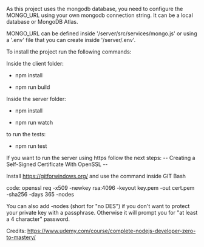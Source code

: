 As this project uses the mongodb database, you need to configure the MONGO_URL using your own mongodb connection string.
It can be a local database or MongoDB Atlas.

MONGO_URL can be defined inside '/server/src/services/mongo.js' or using a '.env' file that you can create inside '/server/.env'.

To install the project run the following commands:

Inside the client folder:

- npm install

- npm run build

Inside the server folder:

- npm install

- npm run watch

to run the tests:

- npm run test


If you want to run the server using https follow the next steps:
-- Creating a Self-Signed Certificate With OpenSSL --

Install https://gitforwindows.org/ and use the command inside GIT Bash

code: openssl req -x509 -newkey rsa:4096 -keyout key.pem -out cert.pem -sha256 -days 365 -nodes

You can also add -nodes (short for "no DES") if you don't want to protect your private key with a passphrase. Otherwise it will prompt you for "at least a 4 character" password.

Credits:
https://www.udemy.com/course/complete-nodejs-developer-zero-to-mastery/

